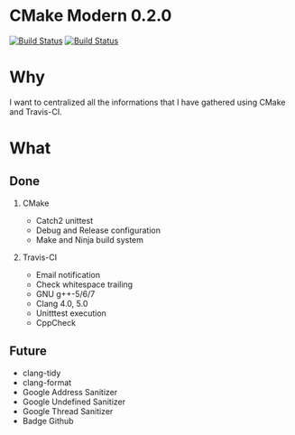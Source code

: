 # CMake Modern 0.2.0
[![Build Status](https://travis-ci.com/nboutin/cmake_modern.svg?branch=master)](https://travis-ci.com/nboutin/cmake_modern)
[![Build Status](https://travis-ci.com/nboutin/cmake_modern.svg?branch=develop)](https://travis-ci.com/nboutin/cmake_modern)

# Why
I want to centralized all the informations that I have gathered using CMake and Travis-CI.

# What
## Done

1. CMake
   - Catch2 unittest
   - Debug and Release configuration
   - Make and Ninja build system

2. Travis-CI
   - Email notification
   - Check whitespace trailing
   - GNU g++-5/6/7
   - Clang 4.0, 5.0
   - Unitttest execution
   - CppCheck

## Future
* clang-tidy
* clang-format
* Google Address Sanitizer
* Google Undefined Sanitizer
* Google Thread Sanitizer
* Badge Github
